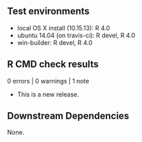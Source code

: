 ## Test environments

* local OS X install (10.15.13): R 4.0
* ubuntu 14.04 (on travis-ci): R devel, R 4.0
* win-builder: R devel, R 4.0

## R CMD check results

0 errors | 0 warnings | 1 note

* This is a new release.

## Downstream Dependencies

None.
